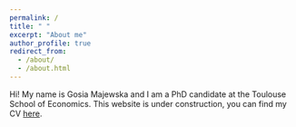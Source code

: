 ```yaml
---
permalink: /
title: " "
excerpt: "About me"
author_profile: true
redirect_from: 
  - /about/
  - /about.html
---
```

Hi! My name is Gosia Majewska and I am a PhD candidate at the Toulouse School of Economics. This website is under construction, you can find my CV [here](https://gosia-majewska.github.io).

